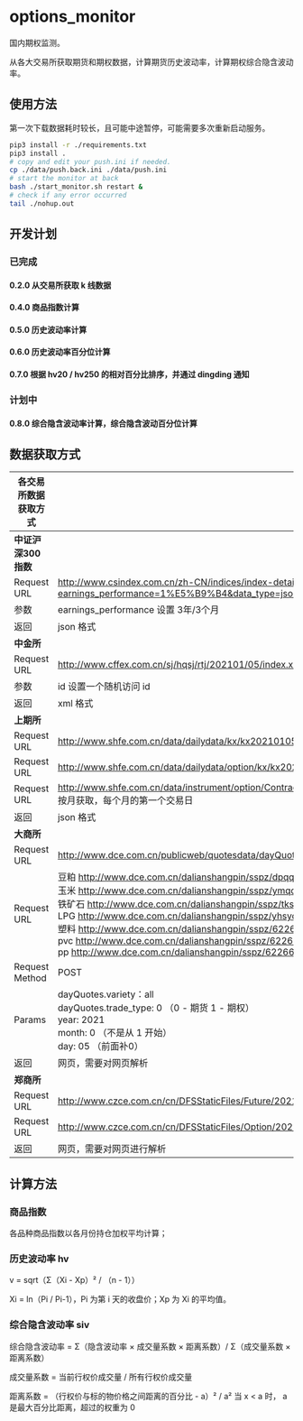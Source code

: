 # options_monitor
国内期权监测。

从各大交易所获取期货和期权数据，计算期货历史波动率，计算期权综合隐含波动率。


## 使用方法
第一次下载数据耗时较长，且可能中途暂停，可能需要多次重新启动服务。
```bash
pip3 install -r ./requirements.txt
pip3 install .
# copy and edit your push.ini if needed.
cp ./data/push.back.ini ./data/push.ini
# start the monitor at back
bash ./start_monitor.sh restart &
# check if any error occurred
tail ./nohup.out
```

## 开发计划
### 已完成
#### 0.2.0 从交易所获取 k 线数据
#### 0.4.0 商品指数计算
#### 0.5.0 历史波动率计算
#### 0.6.0 历史波动率百分位计算
#### 0.7.0 根据 hv20 / hv250 的相对百分比排序，并通过 dingding 通知
### 计划中
#### 0.8.0 综合隐含波动率计算，综合隐含波动百分位计算

## 数据获取方式

| 各交易所数据获取方式 | |
|---------------|--------------------------------------------------------------|
| **中证沪深300指数** | |
| Request URL | http://www.csindex.com.cn/zh-CN/indices/index-detail/000300?earnings_performance=1%E5%B9%B4&data_type=json |
| 参数 | earnings_performance 设置 3年/3个月 |
| 返回 | json 格式 |
| **中金所** | |
| Request URL | http://www.cffex.com.cn/sj/hqsj/rtj/202101/05/index.xml?id=0 |
| 参数 | id 设置一个随机访问 id |
| 返回 | xml 格式 |
| **上期所** | |
| Request URL | http://www.shfe.com.cn/data/dailydata/kx/kx20210105.dat |
| Request URL | http://www.shfe.com.cn/data/dailydata/option/kx/kx20210105.dat |
| Request URL | http://www.shfe.com.cn/data/instrument/option/ContractBaseInfo20210105.dat<br />按月获取，每个月的第一个交易日 |
| 返回 | json 格式 |
| **大商所** | |
| Request URL | http://www.dce.com.cn/publicweb/quotesdata/dayQuotesCh.html |
| Request URL | 豆粕 http://www.dce.com.cn/dalianshangpin/sspz/dpqq/index.html <br />玉米 http://www.dce.com.cn/dalianshangpin/sspz/ymqq/index.html <br />铁矿石 http://www.dce.com.cn/dalianshangpin/sspz/tksqq21/index.html <br />LPG http://www.dce.com.cn/dalianshangpin/sspz/yhsyqqq/index.html <br />塑料 http://www.dce.com.cn/dalianshangpin/sspz/6226615/index.html <br />pvc http://www.dce.com.cn/dalianshangpin/sspz/6226619/index.html <br />pp http://www.dce.com.cn/dalianshangpin/sspz/6226623/index.html |
| Request Method | POST |
| Params | dayQuotes.variety：all<br />dayQuotes.trade_type: 0 （0 - 期货 1 - 期权）<br />year: 2021<br />month: 0 （不是从 1 开始）<br />day: 05 （前面补0） |
| 返回 | 网页，需要对网页解析 |
| **郑商所** | |
| Request URL | http://www.czce.com.cn/cn/DFSStaticFiles/Future/2021/20210105/FutureDataDaily.htm
| Request URL | http://www.czce.com.cn/cn/DFSStaticFiles/Option/2021/20210105/OptionDataDaily.htm
| 返回 | 网页，需要对网页进行解析 |

## 计算方法
### 商品指数
各品种商品指数以各月份持仓加权平均计算；
### 历史波动率 hv
v = sqrt（Σ（Xi - Xp）² / （n - 1））

Xi = ln（Pi / Pi-1），Pi 为第 i 天的收盘价；Xp 为 Xi 的平均值。
### 综合隐含波动率 siv
综合隐含波动率 = Σ（隐含波动率 × 成交量系数 × 距离系数）/ Σ（成交量系数 × 距离系数）

成交量系数 = 当前行权价成交量 / 所有行权价成交量

距离系数 = （行权价与标的物价格之间距离的百分比 - a）² / a² 当 x < a 时， a 是最大百分比距离，超过的权重为 0
